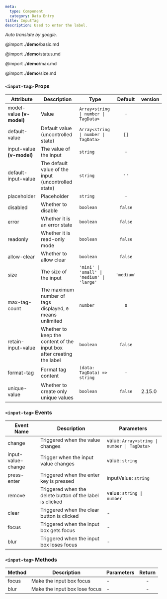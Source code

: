 ```yaml
meta:
  type: Component
  category: Data Entry
title: InputTag
description: Used to enter the label.
```

*Auto translate by google.*

@import ./__demo__/basic.md

@import ./__demo__/status.md

@import ./__demo__/max.md

@import ./__demo__/size.md


### `<input-tag>` Props

|Attribute|Description|Type|Default|version|
|---|---|---|:---:|:---|
|model-value **(v-model)**|Value|`Array<string \| number \| TagData>`|`-`||
|default-value|Default value (uncontrolled state)|`Array<string \| number \| TagData>`|`[]`||
|input-value **(v-model)**|The value of the input|`string`|`-`||
|default-input-value|The default value of the input (uncontrolled state)|`string`|`''`||
|placeholder|Placeholder|`string`|`-`||
|disabled|Whether to disable|`boolean`|`false`||
|error|Whether it is an error state|`boolean`|`false`||
|readonly|Whether it is read-only mode|`boolean`|`false`||
|allow-clear|Whether to allow clear|`boolean`|`false`||
|size|The size of the input|`'mini' \| 'small' \| 'medium' \| 'large'`|`'medium'`||
|max-tag-count|The maximum number of tags displayed, `0` means unlimited|`number`|`0`||
|retain-input-value|Whether to keep the content of the input box after creating the label|`boolean`|`false`||
|format-tag|Format tag content|`(data: TagData) => string`|`-`||
|unique-value|Whether to create only unique values|`boolean`|`false`|2.15.0|
### `<input-tag>` Events

|Event Name|Description|Parameters|
|---|---|---|
|change|Triggered when the value changes|value: `Array<string \| number \| TagData>`|
|input-value-change|Trigger when the input value changes|value: `string`|
|press-enter|Triggered when the enter key is pressed|inputValue: `string`|
|remove|Triggered when the delete button of the label is clicked|value: `string \| number`|
|clear|Triggered when the clear button is clicked|-|
|focus|Triggered when the input box gets focus|-|
|blur|Triggered when the input box loses focus|-|
### `<input-tag>` Methods

|Method|Description|Parameters|Return|
|---|---|---|:---:|
|focus|Make the input box focus|-|-|
|blur|Make the input box lose focus|-|-|


